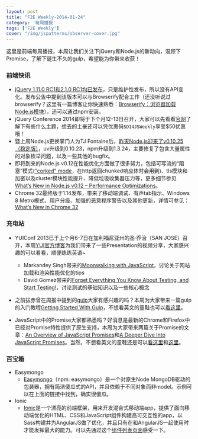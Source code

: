 ```yaml
---
layout: post
title: "F2E Weekly-2014-01-24"
category: '每周播报' 
tags: ['F2E Weekly']
cover: "/img/jspatterns/observer-cover.jpg"
---
```


这里是前端每周播报，本周让我们关注下jQuery和Node.js的新动向，温顾下Promise，了解下诞生不久的gulp，希望能为你带来收获！

<!--more-->

### 前端快讯

- [jQuery 1.11.0 RC1和2.1.0 RC1均已发布](http://blog.jquery.com/2014/01/16/jquery-1-11-0-rc1-and-2-1-0-rc1-released/)，只是维护性发布，所以没有API变化。发布公告中提到该版本可以与Browserify配合工作（还没听说过browserify？这里有一篇博客让你快速熟悉：[Browserify：浏览器加载Node.js模块](http://javascript.ruanyifeng.com/tool/browserify.html)），还可以通过npm安装。
- jQuery Conference 2014即将于下个月12-13日召开，大家可以先看看[官网](http://events.jquery.org/2014/san-diego/?utm_source=javascriptweekly&utm_medium=email)了解下有些什么主题，想去的土豪还可以凭优惠码`SD14JSWeekly`享受$50优惠哦！
- 暨上周Node.js更换掌门人为TJ Fontaine后，[昨天Node.js迎来了v0.10.25（稳定版）](http://blog.nodejs.org/2014/01/23/node-v0-10-25-stable/)，uv升级到0.10.23，npm升级到1.3.24，主要修复了包含大量属性的对象枚举问题，以及一些其他的bugfix。
- 即将到来的Node.js v0.12在性能优化方面做了很多努力，包括可写流的“阻塞”模式(["corked" mode](http://nodejs.org/docs/v0.11.10/api/stream.html#stream_writable_cork)，在http返回chunked响应体时会用到)、tls模块和加密以及cluster模块性能提升、降低垃圾收集器压力等，更多细节参见[What’s New in Node.js v0.12 – Performance Optimizations](http://strongloop.com/strongblog/performance-node-js-v-0-12-whats-new/)。
- Chrome 32最终版于1.14发布，带来了移动端调试、有声tab指示、Windows 8 Metro模式、用户分级、加强的恶意程序警告以及其他更新，详情可参见：[What’s New in Chrome 32](http://www.sitepoint.com/whats-new-chrome-32/)


### 充电站

- YUIConf 2013已于上个月6-7日在加利福尼亚州的圣·乔治（SAN JOSE）召开，本周[YUI官方博客](http://www.yuiblog.com/blog)为我们带来了一些Presentation的视频分享，大家感兴趣的可以看看，顺便练练英语~
	- Markandey Singh带来的[Moonwalking with JavaScript](https://www.youtube.com/watch?v=3DcCfBT_wcI)，讨论关于网站加载和渲染性能优化的tips
	- David Gomez带来的[Forget Everything You Know About Testing, and Start Testing!](https://www.youtube.com/watch?v=gqM01dBw7Fc)，讨论测试的基础知识以及一些核心概念

- 之前拔赤曾在周报中提到的[gulp](http://gulpjs.com/)大家有感兴趣的吗？本周为大家带来一篇gulp的入门教程[Getting Started With Gulp](http://travismaynard.com/writing/getting-started-with-gulp?utm_source=javascriptweekly&utm_medium=email)，不想看英文的童鞋也可以[看这里](http://dickeylth.github.io/2014/01/16/GettingStartedWithGulp/)。

- JavaScript中的Promise大家都熟悉吗？好消息是最新的Chrome和Firefox中已经对Promise特性提供了原生支持，本周为大家带来两篇关于Promise的文章：[An Overview of JavaScript Promises](http://www.sitepoint.com/overview-javascript-promises)和[A Deeper Dive Into JavaScript Promises](http://www.sitepoint.com/deeper-dive-javascript-promises/)。当然，不想看英文的童鞋还是可以[看这里](http://dickeylth.github.io/2014/01/18/AnOverviewOfJavaScriptPromises/)和[这里](http://dickeylth.github.io/2014/01/21/ADeeperDiveIntoJavaScriptPromises/)。

### 百宝箱

- Easymongo
	- [Easymongo](http://meritt.github.io/easymongo/)（npm: easymongo）是一个对原生Node MongoDB驱动的包装器，拥有简洁傻瓜式的API，并且依赖于不同对象而非model。示例可以在上面的链接中找到，确实很傻瓜。
- Ionic
	- [Ionic](http://ionicframework.com/)是一个漂亮的前端框架，用来开发混合式移动端app，提供了面向移动端优化的HTML、CSS和JavaScript组件构建高可交互性的app，以Sass构建并为AngularJS做了优化，并且只有在和AngularJS一起使用时才能发挥最大的能力。可以先通过这个[组件列表页面](http://ionicframework.com/docs/components/)感受一下。

